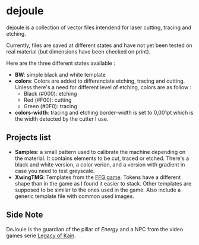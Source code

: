 # dejoule

dejoule is a collection of vector files intendend for laser cutting, tracing and
etching.

Currently, files are saved at different states and have not yet been tested on
real material (but dimensions have been checked on print).

Here are the three different states available :

+ __BW__: simple black and white template
+ __colors__: Colors are added to differenciate etching, tracing and cutting.
Unless there's a need for different level of etching, colors are as follow :
    + Black (#000): etching
    + Red (#F00): cutting
    + Green (#0F0): tracing
+ __colors-width__: tracing and etching border-width is set to 0,001pt which is the
width detected by the cutter I use.

## Projects list

+ __Samples__: a small pattern used to calibrate the machine depending on the
material. It contains elements to be cut, traced or etched. There's a black and
white version, a color verion, and a version with gradient in case you need to
test greyscale.
+ __XwingTMG__: Templates from the
[FFG game](https://www.fantasyflightgames.com/en/products/x-wing/). Tokens have
a different shape than in the game as I found it easier to stack. Other
templates are supposed to be similar to the ones used in the game. Also include
a generic template file with common used images.

## Side Note

DeJoule is the guardian of the pillar of _Energy_ and a NPC from the video
games serie [Legacy of Kain](https://en.wikipedia.org/wiki/Legacy_of_Kain).
